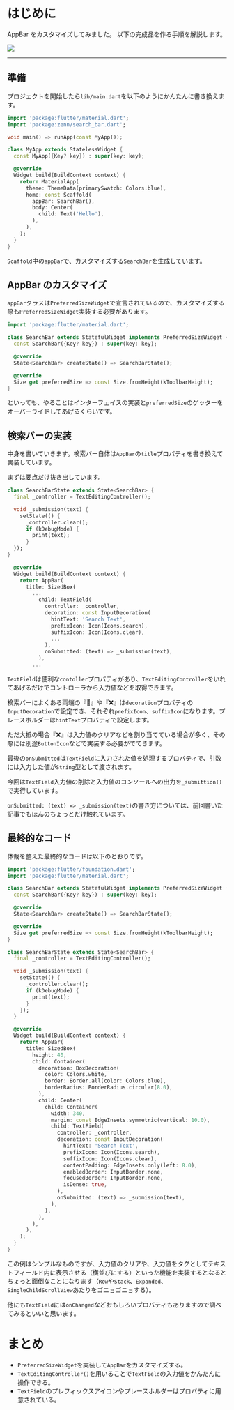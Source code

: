 # はじめに

AppBar をカスタマイズしてみました。
以下の完成品を作る手順を解説します。

![](https://storage.googleapis.com/zenn-user-upload/7b75249e0092-20220806.gif)

---

## 準備

プロジェクトを開始したら`lib/main.dart`を以下のようにかんたんに書き換えます。

```dart:main.dart
import 'package:flutter/material.dart';
import 'package:zenn/search_bar.dart';

void main() => runApp(const MyApp());

class MyApp extends StatelessWidget {
  const MyApp({Key? key}) : super(key: key);

  @override
  Widget build(BuildContext context) {
    return MaterialApp(
      theme: ThemeData(primarySwatch: Colors.blue),
      home: const Scaffold(
        appBar: SearchBar(),
        body: Center(
          child: Text('Hello'),
        ),
      ),
    );
  }
}
```

`Scaffold`中の`appBar`で、カスタマイズする`SearchBar`を生成しています。

## AppBar のカスタマイズ

`appBar`クラスは`PreferredSizeWidget`で宣言されているので、カスタマイズする際も`PreferredSizeWidget`実装する必要があります。

```dart:search_bar.dart
import 'package:flutter/material.dart';

class SearchBar extends StatefulWidget implements PreferredSizeWidget {
  const SearchBar({Key? key}) : super(key: key);

  @override
  State<SearchBar> createState() => SearchBarState();

  @override
  Size get preferredSize => const Size.fromHeight(kToolbarHeight);
}
```

といっても、やることはインターフェイスの実装と`preferredSize`のゲッターをオーバーライドしてあげるくらいです。

## 検索バーの実装

中身を書いていきます。検索バー自体は`AppBar`の`title`プロバティを書き換えて実装しています。

まずは要点だけ抜き出しています。

```dart:search_bar.dart
class SearchBarState extends State<SearchBar> {
  final _controller = TextEditingController();

  void _submission(text) {
    setState(() {
      _controller.clear();
      if (kDebugMode) {
        print(text);
      }
  });
}

  @override
  Widget build(BuildContext context) {
    return AppBar(
      title: SizedBox(
        ...
          child: TextField(
            controller: _controller,
            decoration: const InputDecoration(
              hintText: 'Search Text',
              prefixIcon: Icon(Icons.search),
              suffixIcon: Icon(Icons.clear),
              ...
            ),
            onSubmitted: (text) => _submission(text),
          ),
        ...
```

`TextField`は便利な`contoller`プロパティがあり、`TextEditingController`をいれてあげるだけでコントローラから入力値などを取得できます。

検索バーによくある両端の『🔎』や『❌』は`decoration`プロバティの`InputDecoration`で設定でき、それぞれ`prefixIcon`、`suffixIcon`になります。プレースホルダーは`hintText`プロバティで設定します。

ただ大抵の場合『❌』は入力値のクリアなどを割り当てている場合が多く、その際には別途`ButtonIcon`などで実装する必要がでてきます。

最後の`onSubmitted`は`TextField`に入力された値を処理するプロバティで、引数には入力した値が`String`型として渡されます。

今回は`TextField`入力値の削除と入力値のコンソールへの出力を`_submittion()`で実行しています。

`onSubmitted: (text) => _submission(text)`の書き方については、前回書いた記事でもほんのちょっとだけ触れています。

## 最終的なコード

体裁を整えた最終的なコードは以下のとおりです。

```dart:search_bar.dart
import 'package:flutter/foundation.dart';
import 'package:flutter/material.dart';

class SearchBar extends StatefulWidget implements PreferredSizeWidget {
  const SearchBar({Key? key}) : super(key: key);

  @override
  State<SearchBar> createState() => SearchBarState();

  @override
  Size get preferredSize => const Size.fromHeight(kToolbarHeight);
}

class SearchBarState extends State<SearchBar> {
  final _controller = TextEditingController();

  void _submission(text) {
    setState(() {
      _controller.clear();
      if (kDebugMode) {
        print(text);
      }
    });
  }

  @override
  Widget build(BuildContext context) {
    return AppBar(
      title: SizedBox(
        height: 40,
        child: Container(
          decoration: BoxDecoration(
            color: Colors.white,
            border: Border.all(color: Colors.blue),
            borderRadius: BorderRadius.circular(8.0),
          ),
          child: Center(
            child: Container(
              width: 340,
              margin: const EdgeInsets.symmetric(vertical: 10.0),
              child: TextField(
                controller: _controller,
                decoration: const InputDecoration(
                  hintText: 'Search Text',
                  prefixIcon: Icon(Icons.search),
                  suffixIcon: Icon(Icons.clear),
                  contentPadding: EdgeInsets.only(left: 8.0),
                  enabledBorder: InputBorder.none,
                  focusedBorder: InputBorder.none,
                  isDense: true,
                ),
                onSubmitted: (text) => _submission(text),
              ),
            ),
          ),
        ),
      ),
    );
  }
}

```

この例はシンプルなものですが、入力値のクリアや、入力値をタグとしてテキストフィールド内に表示させる（横並びにする）といった機能を実装するとなるとちょっと面倒なことになります（`Row`や`Stack`、`Expanded`、`SingleChildScrollView`あたりをゴニョゴニョする）。

他にも`TextField`には`onChanged`などおもしろいプロバティもありますので調べてみるといいと思います。

# まとめ

- `PreferredSizeWidget`を実装して`AppBar`をカスタマイズする。
- `TextEditingController()`を用いることで`TextField`の入力値をかんたんに操作できる。
- `TextField`のプレフィックスアイコンやプレースホルダーはプロバティに用意されている。

